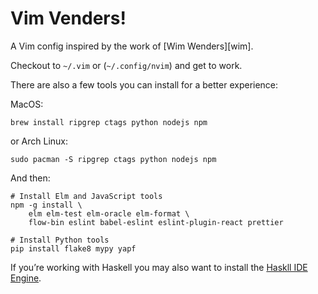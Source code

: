 # Vim Venders!

A Vim config inspired by the work of [Wim Wenders][wim].

Checkout to `~/.vim` or (`~/.config/nvim`) and get to work.

There are also a few tools you can install for a better experience:

MacOS:

    brew install ripgrep ctags python nodejs npm

or Arch Linux:

    sudo pacman -S ripgrep ctags python nodejs npm

And then:

    # Install Elm and JavaScript tools
    npm -g install \
        elm elm-test elm-oracle elm-format \
        flow-bin eslint babel-eslint eslint-plugin-react prettier

    # Install Python tools
    pip install flake8 mypy yapf

If you’re working with Haskell you may also want to install the
[Haskll IDE Engine][hie].


[hie]: https://github.com/haskell/haskell-ide-engine
